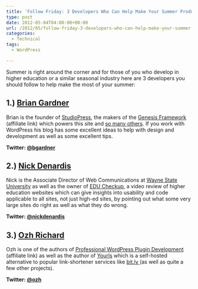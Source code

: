 ```yaml
---
title: 'Follow Friday: 3 Developers Who Can Help Make Your Summer Productive'
type: post
date: 2012-05-04T04:00:00+00:00
url: /2012/05/follow-friday-3-developers-who-can-help-make-your-summer-productive/
categories:
  - Technical
tags:
  - WordPress

---
```

Summer is right around the corner and for those of you who develop in higher education or a similar seasonal industry here are 3 developers you should follow to help make the most of your summer:

## 1.) <a title="Brian Gardner" href="http://www.briangardner.com/" target="_blank" rel="noopener noreferrer">Brian Gardner</a>

Brian is the founder of <a title="Studiopress" href="http://www.studiopress.com/" target="_blank" rel="noopener noreferrer">StudioPress</a>, the makers of the <a title="Genesis Framework" href="http://www.shareasale.com/r.cfm?b=242694&u=527416&m=28169&urllink=&afftrack=" target="_blank" rel="noopener noreferrer">Genesis Framework</a> (affiliate link) which powers this site and <a title="Studiopress showcase" href="http://www.studiopress.com/showcase" target="_blank" rel="noopener noreferrer">so many others</a>. If you work with WordPress his blog has some excellent ideas to help with design and development as well as some excellent tips.

**Twitter: <a title="Brian Gardner on Twitter" href="https://twitter.com/#!/bgardner" target="_blank" rel="noopener noreferrer">@bgardner</a>**

## 2.) <a title="Nick Denardis" href="http://nickdenardis.com/" target="_blank" rel="noopener noreferrer">Nick Denardis</a>

Nick is the Associate Director of Web Communications at <a title="Wayne State University" href="http://wayne.edu/" target="_blank" rel="noopener noreferrer">Wayne State University</a> as well as the owner of <a title="EDU Checkup" href="http://educheckup.com/" target="_blank" rel="noopener noreferrer">EDU Checkup</a>, a video review of higher education websites which can give insights into usability and code applicable to all sites, not just high-ed sites, by pointing out what some very large sites do right as well as what they do wrong.

**Twitter: <a title="Nick Denardis on Twitter" href="https://twitter.com/#!/nickdenardis" target="_blank" rel="noopener noreferrer">@nickdenardis</a>**

## 3.) <a title="Ozh Richard" href="http://planetozh.com/" target="_blank" rel="noopener noreferrer">Ozh Richard</a>

Ozh is one of  the authors of <a title="Professional WordPress Plugin Development on Amazon.com" href="http://www.amazon.com/gp/product/B004PGMI2I/ref=as_li_ss_tl?ie=UTF8&tag=bit51com-20&linkCode=as2&camp=1789&creative=390957&creativeASIN=B004PGMI2I" target="_blank" rel="noopener noreferrer">Professional WordPress Plugin Development</a> (affiliate link) as well as the author of <a title="Yourls" href="http://yourls.org/" target="_blank" rel="noopener noreferrer">Yourls</a> which is a self-hosted alternative to popular link-shortener services like <a title="bit.ly" href="http://bit.ly" target="_blank" rel="noopener noreferrer">bit.ly </a>(as well as quite a few other projects).

**Twitter: <a title="Ozh Richard on Twitter" href="http://twitter.com/ozh" target="_blank" rel="noopener noreferrer">@ozh</a>**